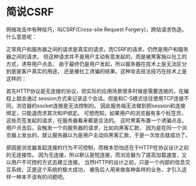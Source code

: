 # 简说CSRF

网络攻击中有种技巧，叫CSRF(Cross-site Request Forgery)，跨站请求伪造。
什么意思呢：

正常用户和服务器之间的请求是真实的请求，而CSRF的请求，仍然是用户和服务器之间的请求，
但这种请求并不是用户主动有意发起的，而是被黑客施以社工的方式，诱导用户点击，
由于最终仍是用户发起，所以服务器在技术上是无法区分到底是客户真实的用途，
还是被社工诱骗的结果。这种攻击技法技巧在技术上是这样的：

首先HTTP协议是无连接的协议，但实际的应用场景很多时候是需要连接的，在编程上就会通过
session方式来记录这个会话。但是和C-S模式往往使用TCP连接不同，浏览器的socket连接是无法控制的。
因此服务端无法做到把session和连接绑定，只能退而求其次和IP绑定。
可想而知，如果用户的浏览器有多个标签页，这些页签发起的请求，在服务器看来都是合法的。
这时黑客布置一个诱骗点击，用户点击后，会触发一个向服务器的请求，比如向黑客汇款，
因为是在同一个浏览器上发出的，就让服务器以为是用户主动向黑客汇款，于是一次攻击就成功了。

原因是浏览器发起连接的行为不可控制，而根本恐怕还在于HTTP在协议设计之初的无连接性。
因为无连接，所以默认是短连接，而浏览器为了提高加载速度，又以用户不可控的方式去建立连接。
当然HTTP的设计之初，只是一个内部的信息交互系统，正是这个系统的极大成功，
被告后人用来做各种各样的业务，才引入这样一种本不该有的问题吧。

